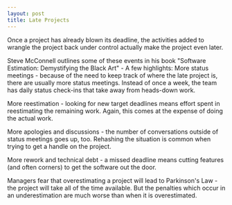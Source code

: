 ```yaml
---
layout: post
title: Late Projects
---
```


Once a project has already blown its deadline, the activities added to wrangle the project back under control actually make the project even later.

Steve McConnell outlines some of these events in his book "Software Estimation: Demystifying the Black Art" - A few highlights:
More status meetings - because of the need to keep track of where the late project is, there are usually more status meetings. Instead of once a week, the team has daily status check-ins that take away from heads-down work.

More reestimation - looking for new target deadlines means effort spent in reestimating the remaining work. Again, this comes at the expense of doing the actual work.

More apologies and discussions - the number of conversations outside of status meetings goes up, too. Rehashing the situation is common when trying to get a handle on the project.

More rework and technical debt - a missed deadline means cutting features (and often corners) to get the software out the door.

Managers fear that overestimating a project will lead to Parkinson's Law - the project will take all of the time available. But the penalties which occur in an underestimation are much worse than when it is overestimated.
